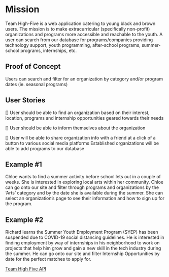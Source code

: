 # Mission

Team High-Five is a web application catering to young black and brown users. The mission is to make extracurricular (specifically non-profit) organizations and programs more accessible and reachable to the youth. A user can search from our database for programs/companies providing technology support, youth programming, after-school programs, summer-school programs, internships, etc.

## Proof of Concept

Users can search and filter for an organization by category and/or program dates (ie. seasonal programs)

## User Stories

[] User should be able to find an organization based on their interest, location, programs and internship opportunities geared towards their needs

[] User should be able to inform themselves about the organization

[] User will be able to share organization info with a friend at a click of a button to various social media platforms
Established organizations will be able to add programs to our database

## Example #1

Chloe wants to find a summer activity before school lets out in a couple of weeks. She is interested in exploring local arts within her community. Chloe can go onto our site and filter through programs and organizations by the ‘Arts’ category and by the date she is available during the summer. She can select an organization’s page to see their information and how to sign up for the program.

## Example #2

Richard learns the Summer Youth Employment Program (SYEP) has been suspended due to COVID-19 social distancing guidelines. He is interested in finding employment by way of internships in his neighborhood to work on projects that help him grow and gain a new skill in the tech industry during the summer. He can go onto our site and filter Internship Opportunities by date for the perfect matches to apply for.

[Team High Five API](https://github.com/noobboon7/TeamHighFive_api_v1)
